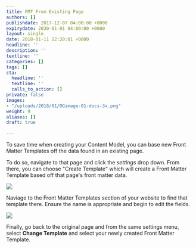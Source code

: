 ```yaml
---
title: FMT From Existing Page
authors: []
publishdate: 2017-12-07 04:00:00 +0000
expirydate: 2030-01-01 04:00:00 +0000
layout: single
date: 2018-01-11 12:20:01 +0000
headline: ''
description: ''
textline: ''
categories: []
tags: []
cta:
  headline: ''
  textline: ''
  calls_to_action: []
private: false
images:
- "/uploads/2018/01/OGimage-01-docs-3x.png"
weight: 9
aliases: []
draft: true

---
```

To save time when creating your Content Model, you can base new Front Matter Templates off the data found in an existing page.

To do so, navigate to that page and click the _settings_ drop down. From there, you can choose "Create Template" which will create a Front Matter Template based off that page's front matter data.

![](/uploads/2018/01/FMT-from-existing-page.png)

Naviage to the Front Matter Templates section of your website to find that template there. Ensure the name is appropriate and begin to edit the fields.

![](/uploads/2018/01/front-matter-templates.png)

Finally, go back to the original page and from the same settings menu, select **Change Template** and select your newly created Front Matter Template.
